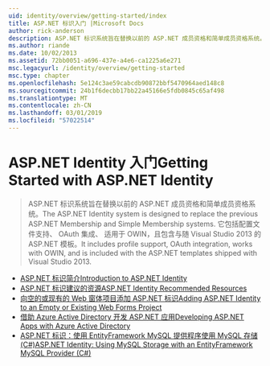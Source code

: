 ```yaml
---
uid: identity/overview/getting-started/index
title: ASP.NET 标识入门 |Microsoft Docs
author: rick-anderson
description: ASP.NET 标识系统旨在替换以前的 ASP.NET 成员资格和简单成员资格系统。 它包括配置文件的支持，OAuth 各...
ms.author: riande
ms.date: 10/02/2013
ms.assetid: 72bb0051-a696-437e-a4e6-ca1225a6e271
msc.legacyurl: /identity/overview/getting-started
msc.type: chapter
ms.openlocfilehash: 5e124c3ae59cabcdb90872bbf5470964aed148c8
ms.sourcegitcommit: 24b1f6decbb17bb22a45166e5fdb0845c65af498
ms.translationtype: MT
ms.contentlocale: zh-CN
ms.lasthandoff: 03/01/2019
ms.locfileid: "57022514"
---
```

<a name="getting-started-with-aspnet-identity"></a><span data-ttu-id="8bf95-104">ASP.NET Identity 入门</span><span class="sxs-lookup"><span data-stu-id="8bf95-104">Getting Started with ASP.NET Identity</span></span>
====================
> <span data-ttu-id="8bf95-105">ASP.NET 标识系统旨在替换以前的 ASP.NET 成员资格和简单成员资格系统。</span><span class="sxs-lookup"><span data-stu-id="8bf95-105">The ASP.NET Identity system is designed to replace the previous ASP.NET Membership and Simple Membership systems.</span></span> <span data-ttu-id="8bf95-106">它包括配置文件支持、 OAuth 集成、 适用于 OWIN，且包含与随 Visual Studio 2013 的 ASP.NET 模板。</span><span class="sxs-lookup"><span data-stu-id="8bf95-106">It includes profile support, OAuth integration, works with OWIN, and is included with the ASP.NET templates shipped with Visual Studio 2013.</span></span>


- [<span data-ttu-id="8bf95-107">ASP.NET 标识简介</span><span class="sxs-lookup"><span data-stu-id="8bf95-107">Introduction to ASP.NET Identity</span></span>](introduction-to-aspnet-identity.md)
- [<span data-ttu-id="8bf95-108">ASP.NET 标识建议的资源</span><span class="sxs-lookup"><span data-stu-id="8bf95-108">ASP.NET Identity Recommended Resources</span></span>](aspnet-identity-recommended-resources.md)
- [<span data-ttu-id="8bf95-109">向空的或现有的 Web 窗体项目添加 ASP.NET 标识</span><span class="sxs-lookup"><span data-stu-id="8bf95-109">Adding ASP.NET Identity to an Empty or Existing Web Forms Project</span></span>](adding-aspnet-identity-to-an-empty-or-existing-web-forms-project.md)
- [<span data-ttu-id="8bf95-110">借助 Azure Active Directory 开发 ASP.NET 应用</span><span class="sxs-lookup"><span data-stu-id="8bf95-110">Developing ASP.NET Apps with Azure Active Directory</span></span>](developing-aspnet-apps-with-windows-azure-active-directory.md)
- [<span data-ttu-id="8bf95-111">ASP.NET 标识：使用 EntityFramework MySQL 提供程序使用 MySQL 存储 (C#)</span><span class="sxs-lookup"><span data-stu-id="8bf95-111">ASP.NET Identity: Using MySQL Storage with an EntityFramework MySQL Provider (C#)</span></span>](aspnet-identity-using-mysql-storage-with-an-entityframework-mysql-provider.md)
